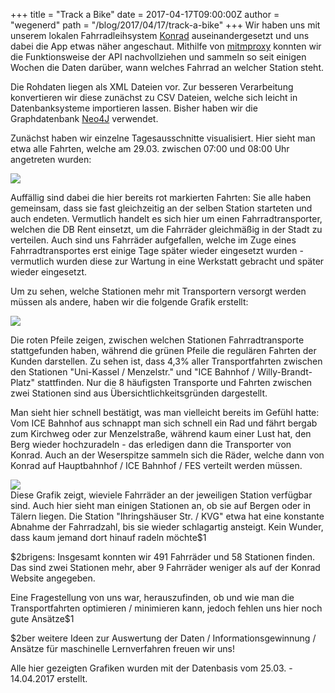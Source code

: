 +++
title = "Track a Bike"
date = 2017-04-17T09:00:00Z
author = "wegenerd"
path = "/blog/2017/04/17/track-a-bike"
+++
Wir haben uns mit unserem lokalen Fahrradleihsystem
[Konrad](https://www.konrad-kassel.de) auseinandergesetzt und uns dabei
die App etwas näher angeschaut. Mithilfe von
[mitmproxy](https://mitmproxy.org/) konnten wir die Funktionsweise der
API nachvollziehen und sammeln so seit einigen Wochen die Daten darüber,
wann welches Fahrrad an welcher Station steht.

Die Rohdaten liegen als XML Dateien vor. Zur besseren Verarbeitung
konvertieren wir diese zunächst zu CSV Dateien, welche sich leicht in
Datenbanksysteme importieren lassen. Bisher haben wir die Graphdatenbank
[Neo4J](https://neo4j.com/) verwendet.

Zunächst haben wir einzelne Tagesausschnitte visualisiert. Hier sieht
man etwa alle Fahrten, welche am 29.03. zwischen 07:00 und 08:00 Uhr
angetreten wurden:

[![](/media/track-a-bike_2017-03-29_07_00-2017-03-29_08_00.serendipityThumb.png)](/media/track-a-bike_2017-03-29_07_00-2017-03-29_08_00.png)

Auffällig sind dabei die hier bereits rot markierten Fahrten: Sie alle
haben gemeinsam, dass sie fast gleichzeitig an der selben Station
starteten und auch endeten. Vermutlich handelt es sich hier um einen
Fahrradtransporter, welchen die DB Rent einsetzt, um die Fahrräder
gleichmäßig in der Stadt zu verteilen. Auch sind uns Fahrräder
aufgefallen, welche im Zuge eines Fahrradtransportes erst einige Tage
später wieder eingesetzt wurden - vermutlich wurden diese zur Wartung
in eine Werkstatt gebracht und später wieder eingesetzt.

Um zu sehen, welche Stationen mehr mit Transportern versorgt werden
müssen als andere, haben wir die folgende Grafik erstellt:

[![](/media/track-a-bike_popular.serendipityThumb.png)](/media/track-a-bike_popular.png)

Die roten Pfeile zeigen, zwischen welchen Stationen Fahrradtransporte
stattgefunden haben, während die grünen Pfeile die regulären Fahrten der
Kunden darstellen. Zu sehen ist, dass 4,3% aller Transportfahrten
zwischen den Stationen "Uni-Kassel / Menzelstr." und "ICE Bahnhof /
Willy-Brandt-Platz" stattfinden. Nur die 8 häufigsten Transporte und
Fahrten zwischen zwei Stationen sind aus Übersichtlichkeitsgründen
dargestellt.

Man sieht hier schnell bestätigt, was man vielleicht bereits im Gefühl
hatte: Vom ICE Bahnhof aus schnappt man sich schnell ein Rad und fährt
bergab zum Kirchweg oder zur Menzelstraße, während kaum einer Lust hat,
den Berg wieder hochzuradeln - das erledigen dann die Transporter von
Konrad. Auch an der Weserspitze sammeln sich die Räder, welche dann von
Konrad auf Hauptbahnhof / ICE Bahnhof / FES verteilt werden müssen.

[![](/media/track-a-bike_timeline.serendipityThumb.png)](/media/track-a-bike_timeline.png)  
Diese Grafik zeigt, wieviele Fahrräder an der jeweiligen Station
verfügbar sind. Auch hier sieht man einigen Stationen an, ob sie auf
Bergen oder in Tälern liegen. Die Station "Ihringshäuser Str. / KVG"
etwa hat eine konstante Abnahme der Fahrradzahl, bis sie wieder
schlagartig ansteigt. Kein Wunder, dass kaum jemand dort hinauf radeln
möchte$1

$2brigens: Insgesamt konnten wir 491 Fahrräder und 58 Stationen finden.
Das sind zwei Stationen mehr, aber 9 Fahrräder weniger als auf der
Konrad Website angegeben.

Eine Fragestellung von uns war, herauszufinden, ob und wie man die
Transportfahrten optimieren / minimieren kann, jedoch fehlen uns hier
noch gute Ansätze$1

$2ber weitere Ideen zur Auswertung der Daten / Informationsgewinnung /
Ansätze für maschinelle Lernverfahren freuen wir uns!

Alle hier gezeigten Grafiken wurden mit der Datenbasis vom 25.03. -
14.04.2017 erstellt.
